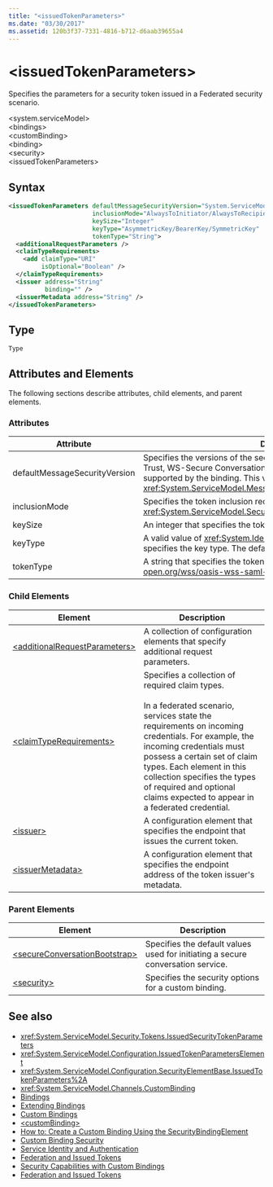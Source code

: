 ```yaml
---
title: "<issuedTokenParameters>"
ms.date: "03/30/2017"
ms.assetid: 120b3f37-7331-4816-b712-d6aab39655a4
---
```

# \<issuedTokenParameters>
Specifies the parameters for a security token issued in a Federated security scenario.  
  
 \<system.serviceModel>  
\<bindings>  
\<customBinding>  
\<binding>  
\<security>  
\<issuedTokenParameters>  
  
## Syntax  
  
```xml  
<issuedTokenParameters defaultMessageSecurityVersion="System.ServiceModel.MessageSecurityVersion"
                       inclusionMode="AlwaysToInitiator/AlwaysToRecipient/Never/Once"
                       keySize="Integer"
                       keyType="AsymmetricKey/BearerKey/SymmetricKey"
                       tokenType="String">
  <additionalRequestParameters />
  <claimTypeRequirements>
    <add claimType="URI"
         isOptional="Boolean" />
  </claimTypeRequirements>
  <issuer address="String"
          binding="" />
  <issuerMetadata address="String" />
</issuedTokenParameters>
```  
  
## Type  
 `Type`  
  
## Attributes and Elements  
 The following sections describe attributes, child elements, and parent elements.  
  
### Attributes  
  
|Attribute|Description|  
|---------------|-----------------|  
|defaultMessageSecurityVersion|Specifies the versions of the security specifications, (WS-Security, WS-Trust, WS-Secure Conversation and WS-Security Policy) that must be supported by the binding. This value is of type <xref:System.ServiceModel.MessageSecurityVersion>.|  
|inclusionMode|Specifies the token inclusion requirements. This attribute is of type <xref:System.ServiceModel.Security.Tokens.SecurityTokenInclusionMode>.|  
|keySize|An integer that specifies the token key size. The default value is 256.|  
|keyType|A valid value of <xref:System.IdentityModel.Tokens.SecurityKeyType> that specifies the key type. The default is `SymmetricKey`.|  
|tokenType|A string that specifies the token type. The default is "http://docs.oasis-open.org/wss/oasis-wss-saml-token-profile-1.1#SAML".|  
  
### Child Elements  
  
|Element|Description|  
|-------------|-----------------|  
|[\<additionalRequestParameters>](../../../../../docs/framework/configure-apps/file-schema/wcf/additionalrequestparameters-element.md)|A collection of configuration elements that specify additional request parameters.|  
|[\<claimTypeRequirements>](../../../../../docs/framework/configure-apps/file-schema/wcf/claimtyperequirements-element.md)|Specifies a collection of required claim types.<br /><br /> In a federated scenario, services state the requirements on incoming credentials. For example, the incoming credentials must possess a certain set of claim types. Each element in this collection specifies the types of required and optional claims expected to appear in a federated credential.|  
|[\<issuer>](../../../../../docs/framework/configure-apps/file-schema/wcf/issuer-of-issuedtokenparameters.md)|A configuration element that specifies the endpoint that issues the current token.|  
|[\<issuerMetadata>](../../../../../docs/framework/configure-apps/file-schema/wcf/issuermetadata-of-issuedtokenparameters.md)|A configuration element that specifies the endpoint address of the token issuer's metadata.|  
  
### Parent Elements  
  
|Element|Description|  
|-------------|-----------------|  
|[\<secureConversationBootstrap>](../../../../../docs/framework/configure-apps/file-schema/wcf/secureconversationbootstrap.md)|Specifies the default values used for initiating a secure conversation service.|  
|[\<security>](../../../../../docs/framework/configure-apps/file-schema/wcf/security-of-custombinding.md)|Specifies the security options for a custom binding.|  
  
## See also
- <xref:System.ServiceModel.Security.Tokens.IssuedSecurityTokenParameters>
- <xref:System.ServiceModel.Configuration.IssuedTokenParametersElement>
- <xref:System.ServiceModel.Configuration.SecurityElementBase.IssuedTokenParameters%2A>
- <xref:System.ServiceModel.Channels.CustomBinding>
- [Bindings](../../../../../docs/framework/wcf/bindings.md)
- [Extending Bindings](../../../../../docs/framework/wcf/extending/extending-bindings.md)
- [Custom Bindings](../../../../../docs/framework/wcf/extending/custom-bindings.md)
- [\<customBinding>](../../../../../docs/framework/configure-apps/file-schema/wcf/custombinding.md)
- [How to: Create a Custom Binding Using the SecurityBindingElement](../../../../../docs/framework/wcf/feature-details/how-to-create-a-custom-binding-using-the-securitybindingelement.md)
- [Custom Binding Security](../../../../../docs/framework/wcf/samples/custom-binding-security.md)
- [Service Identity and Authentication](../../../../../docs/framework/wcf/feature-details/service-identity-and-authentication.md)
- [Federation and Issued Tokens](../../../../../docs/framework/wcf/feature-details/federation-and-issued-tokens.md)
- [Security Capabilities with Custom Bindings](../../../../../docs/framework/wcf/feature-details/security-capabilities-with-custom-bindings.md)
- [Federation and Issued Tokens](../../../../../docs/framework/wcf/feature-details/federation-and-issued-tokens.md)
